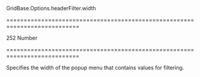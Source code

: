 <!--id-->GridBase.Options.headerFilter.width<!--/id-->
===========================================================================
<!--default-->252<!--/default-->
<!--type-->Number<!--/type-->
===========================================================================

<!--shortDescription-->
Specifies the width of the popup menu that contains values for filtering.
<!--/shortDescription-->

<!--fullDescription-->

<!--/fullDescription-->